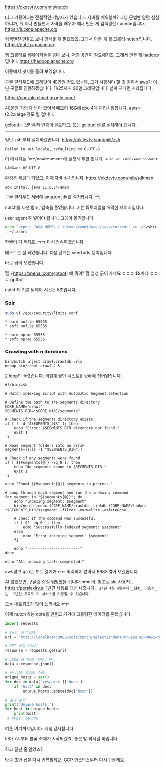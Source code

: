 https://okdevtv.com/mib/nutch

더그 커팅이라는 전설적인 개발자가 있습니다.
자바를 배워볼까? 그냥 문법만 알면 심심하니까, 뭐 하나 만들면서 자바를 배우자 해서 만든 게 검색엔진 Lucene입니다.
https://lucene.apache.org

검색엔진 만들고 보니 검색할 게 필요했죠. 그래서 만든 게 웹 크롤러 nutch 입니다. https://nutch.apache.org

웹 크롤러로 웹페이지들을 긁다 보니, 저장 공간이 필요해지죠.
그래서 만든 게 hadoop입니다. https://hadoop.apache.org

이중에서 넛치를 돌려 보겠습니다.

구글 클라우드에 크레딧이 40만원 정도 있는데, 그거 사용해야 할 것 같아서 aws가 아닌 구글로 진행하겠습니다. 11/25까지 90일 크레딧입니다. 날짜 지나면 사라집니다.

https://console.cloud.google.com/

40만원 거의 다 남아 있어서 메모리 16G에 cpu 4개 짜리사용합니다.
aws는 t2.2xlarge 정도 될 겁니다.

gcloud는 브라우저 인증이 필요하고, 또는 gcloud cli를 설치해야 됩니다.

---
일단 zsh 부터 설치하겠습니다.
https://okdevtv.com/mib/zsh

```
Failed to set locale, defaulting to C.UTF-8
```

이 메시지는 /etc/environment 에 설정해 주면 됩니다.
`sudo vi /etc/environment`

```
LANG=en_US.UTF-8
```

환경은 세팅이 되었고, 이제 자바 설치입니다.
https://okdevtv.com/mib/sdkman

```
sdk install java 11.0.24-amzn
```

구글 클라우드 서버에 amazon jdk를 설치합니다. ^^;

nutch를 다운 받고, 압축을 풀었습니다.
기본 튜토리얼을 요약한 페이지입니다.

user agent 꼭 넣어야 됩니다. 그래야 동작합니다.

```sh
echo "export JAVA_HOME=~/.sdkman/candidates/java/current" >> ~/.zshrc
. ~/.zshrc
```

한글이 다 깨지죠. ㅠㅠ
다시 접속하겠습니다.

테스트는 잘 되었습니다.
다음 단계는 seed urls 등록입니다.

바로 긁어 보겠습니다.

헐
+https://openai.com/gptbot)
얘 뭐야? 헐
엄청 긁어 가네요 ㄷㄷㄷ
1초마다 ㄷㄷㄷ gptbot

nutch의 기본 딜레이 시간은 5초입니다.
### Solr

```sh
sudo vi /etc/security/limits.conf
```

```
* hard nofile 65535
* soft nofile 65535

* hard nproc 65535
* soft nproc 65535
```

### Crawling with n iterations

```shell
bin/nutch inject crawl/crawldb urls
nohup bin/crawl crawl 2 &
```

2 loop만 돌렸습니다.
이렇게 쌓인 텍스트를 solr에 집어넣습니다.

```
#!/bin/zsh

# Nutch Indexing Script with Automatic Segment Detection

# Define the path to the segments directory
CORE_NAME="crawl"
SEGMENTS_DIR="$CORE_NAME/segments"

# Check if the segments directory exists
if [ ! -d "$SEGMENTS_DIR" ]; then
    echo "Error: $SEGMENTS_DIR directory not found."
    exit 1
fi

# Read segment folders into an array
segments=($(ls -1 "$SEGMENTS_DIR"))

# Check if any segments were found
if [ ${#segments[@]} -eq 0 ]; then
    echo "No segments found in $SEGMENTS_DIR."
    exit 1
fi

echo "Found ${#segments[@]} segments to process."

# Loop through each segment and run the indexing command
for segment in "${segments[@]}"; do
    echo "Indexing segment: $segment"
    bin/nutch index $CORE_NAME/crawldb -linkdb $CORE_NAME/linkdb "$SEGMENTS_DIR/$segment" -filter -normalize -deleteGone

    # Check if the command was successful
    if [ $? -eq 0 ]; then
        echo "Successfully indexed segment: $segment"
    else
        echo "Error indexing segment: $segment"
    fi

    echo "------------------------"
done

echo "All indexing tasks completed."
```

aws말고 gcp는 포트 열기가 ㅠㅠ
익숙하지 않아서 8983 열어 보겠습니다.

AI 없었으면, 구글링 삽질 엄청했을 겁니다. ㅠㅠ
아, 참고로 skt 사용자는 https://perplexity.ai 1년간 사용료 대신 내줍니다.
` 24년 9월 4일부터 _skt_ 이용자_는_ 1년간 무료로 이 서비스를 이용할 수 있습니다`

오늘 네트워크가 많이 느리네요 ㅠㅠ

이제 nutch 라는 core를 만들고 거기에 크롤링한 데이터를 붇겠습니다.

```python
import requests

# Solr 쿼리 URL
url = "http://localhost:8983/solr/nutch/select?indent=true&q.op=OR&q=*%3A*"

# GET 요청 보내기
response = requests.get(url)

# JSON 형식으로 데이터 파싱
data = response.json()

# 유니크한 호스트 추출
unique_hosts = set()
for doc in data['response']['docs']:
    if 'host' in doc:
        unique_hosts.update(doc['host'])

# 결과 출력
print("Unique hosts:")
for host in unique_hosts:
    print(host)
 # type: ignore

```

여튼 여기까지입니다.
시청 감사합니다.

아마 7시부터 불꽃 축제가 시작되겠죠. 좋은 밤 되시길 바랍니다.

하고 끝난 줄 알았죠?

방송 초반 삽질 다시 반복할께요.
GCP 인스턴스부터 다시 만들게요.

